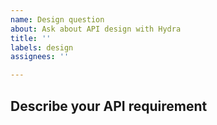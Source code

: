 ```yaml
---
name: Design question
about: Ask about API design with Hydra
title: ''
labels: design
assignees: ''

---
```


## Describe your API requirement

<!-- 
Please include any details about the resources and their interaction in layman's terms
-->
